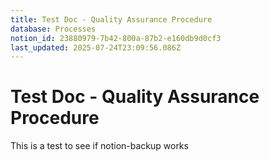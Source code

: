 ```yaml
---
title: Test Doc - Quality Assurance Procedure
database: Processes
notion_id: 23880979-7b42-800a-87b2-e160db9d0cf3
last_updated: 2025-07-24T23:09:56.086Z
---
```


# Test Doc - Quality Assurance Procedure


This is a test to see if notion-backup works

